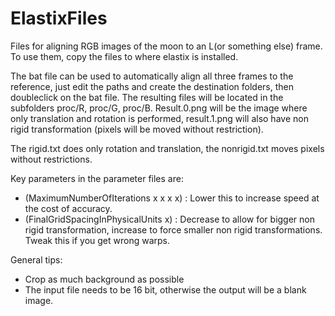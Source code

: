 # ElastixFiles

Files for aligning RGB images of the moon to an L(or something else) frame. To use them, copy the files to where elastix is installed.

The bat file can be used to automatically align all three frames to the reference, just edit the paths and create the destination folders, then doubleclick on the bat file. The resulting files will  be located in the subfolders proc/R, proc/G, proc/B. Result.0.png will be the image where only translation and rotation is performed, result.1.png will also have non rigid transformation (pixels will be moved without restriction).

The rigid.txt  does only rotation and translation, the nonrigid.txt moves pixels without restrictions.

Key parameters in the parameter files are:

* (MaximumNumberOfIterations x x x x) : Lower this to increase speed at the cost of accuracy.
* (FinalGridSpacingInPhysicalUnits x) : Decrease to allow for bigger non rigid transformation, increase to force smaller non rigid transformations. Tweak this if you get wrong warps.

General tips:

* Crop as much background as possible
* The input file needs to be 16 bit, otherwise the output will be a blank image.
